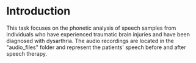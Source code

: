 # Introduction
This task focuses on the phonetic analysis of speech samples from individuals who have experienced traumatic brain injuries and have been diagnosed with dysarthria. The audio recordings are located in the "audio_files" folder and represent the patients' speech before and after speech therapy.
